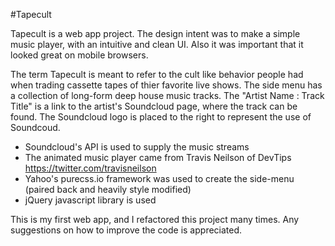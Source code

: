 #Tapecult

Tapecult is a web app project. The design intent was to make a simple music player, with an intuitive and clean UI. Also
it was important that it looked great on mobile browsers. 

The term Tapecult is meant to refer to the cult like behavior people had when trading cassette tapes of thier favorite live
shows. The side menu has a collection of long-form deep house music tracks. The "Artist Name : Track Title" is a link to the
artist's Soundcloud page, where the track can be found. The Soundcloud logo is placed to the right to represent the use
of Soundcoud.

+ Soundcloud's API is used to supply the music streams 
+ The animated music player came from Travis Neilson of DevTips https://twitter.com/travisneilson
+ Yahoo's purecss.io framework was used to create the side-menu (paired back and heavily style modified)
+ jQuery javascript library is used 

This is my first web app, and I refactored this project many times. Any suggestions on how to improve the code is appreciated. 
